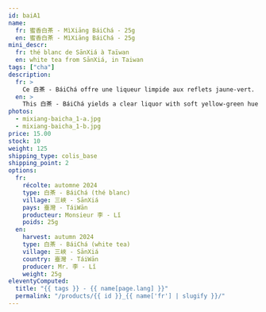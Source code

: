 ```yaml
---
id: baiA1
name:
  fr: 蜜香白茶 - MìXiāng BáiChá - 25g
  en: 蜜香白茶 - MìXiāng BáiChá - 25g
mini_descr:
  fr: thé blanc de SānXiá à Taïwan
  en: white tea from SānXiá, in Taiwan
tags: ["cha"]
description:
  fr: >
    Ce 白茶 - BáiChá offre une liqueur limpide aux reflets jaune-vert. Sa texture est soyeuse, son parfum floral, avec une touche douce de miel. Léger et rafraîchissant, il laisse en bouche une sensation de calme et de clarté. Il provient du cultivar endémique<!--more-->  青心柑仔 - QīngXīn GānZǎi, propre aux montagnes de 三峽 - SānXiá, au nord de 臺灣 - TáiWān. Il est cultivé par la famille de mon professeur de 氣功 - QìGōng, Maître 李 - Lǐ, dans la maison des aînés. Là-bas, les gestes du thé se transmettent depuis trois générations, avec simplicité et respect des saisons. Un thé de lien, de lieu, et de mémoire.
  en: >
    This 白茶 - BáiChá yields a clear liquor with soft yellow-green hues. Its texture is silky, its aroma floral with a gentle honey note. Light and refreshing, it leaves a feeling of calm and clarity on the palate. It comes from the native cultivar<!--more-->  青心柑仔 - QīngXīn GānZǎi, found in the mountains of 三峽 - SānXiá, northern 臺灣 - TáiWān. Grown by the family of my 氣功 - QìGōng teacher, Master 李 - Lǐ, in the ancestral home. There, the tea-making gestures have been passed down for three generations, in rhythm with the seasons. A tea of place, connection, and living memory.
photos:
  - mixiang-baicha_1-a.jpg
  - mixiang-baicha_1-b.jpg
price: 15.00
stock: 10
weight: 125
shipping_type: colis_base
shipping_point: 2
options:
  fr:
    récolte: automne 2024
    type: 白茶 - BáiChá (thé blanc)
    village: 三峽 - SānXiá
    pays: 臺灣 - TáiWān
    producteur: Monsieur 李 - Lǐ
    poids: 25g
  en:
    harvest: autumn 2024
    type: 白茶 - BáiChá (white tea)
    village: 三峽 - SānXiá
    country: 臺灣 - TáiWān
    producer: Mr. 李 - Lǐ
    weight: 25g
eleventyComputed:
  title: "{{ tags }} - {{ name[page.lang] }}"
  permalink: "/products/{{ id }}_{{ name['fr'] | slugify }}/"
---
```

